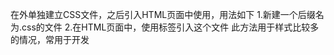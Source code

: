在外单独建立CSS文件，之后引入HTML页面中使用，用法如下
1.新建一个后缀名为.css的文件
2.在HTML页面中，使用<link>标签引入这个文件 <link rel="stylesheet" href="css文件路径">
 此方法用于样式比较多的情况，常用于开发